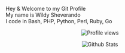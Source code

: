 Hey & Welcome to my Git Profile<br>
My name is Wildy Sheverando<br>
I code in Bash, PHP, Python, Perl, Ruby, Go<br>

<div id="stats" align="center">

![Profile views](https://visitor-badge.glitch.me/badge?page_id=kuydev)
  
![Github Stats](https://github-readme-stats.vercel.app/api?username=kuydev&theme=blue-green&show_icons=true)

</div>

